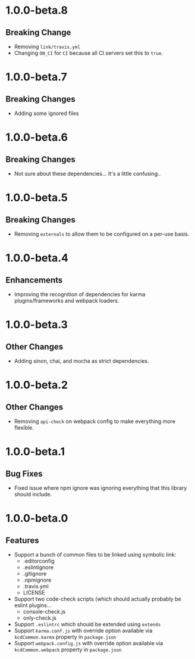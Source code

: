 # 1.0.0-beta.8

## Breaking Change

- Removing `link/travis.yml`
- Changing `ON_CI` for `CI` because all CI servers set this to `true`.

# 1.0.0-beta.7

## Breaking Changes

- Adding some ignored files

# 1.0.0-beta.6

## Breaking Changes

- Not sure about these dependencies... It's a little confusing..

# 1.0.0-beta.5

## Breaking Changes

- Removing `externals` to allow them to be configured on a per-use basis.

# 1.0.0-beta.4

## Enhancements

- Improving the recognition of dependencies for karma plugins/frameworks and webpack loaders.

# 1.0.0-beta.3

## Other Changes

- Adding sinon, chai, and mocha as strict dependencies.

# 1.0.0-beta.2

## Other Changes

- Removing `api-check` on webpack config to make everything more flexible.

# 1.0.0-beta.1

## Bug Fixes

- Fixed issue where npm ignore was ignoring everything that this library should include.

# 1.0.0-beta.0

## Features

- Support a bunch of common files to be linked using symbolic link:
  - .editorconfig
  - .eslintignore
  - .gitignore
  - .npmignore
  - .travis.yml
  - LICENSE
- Support two code-check scripts (which should actually probably be eslint plugins...
  - console-check.js
  - only-check.js
- Support `.eslintrc` which should be extended using `extends`
- Support `karma.conf.js` with override option available via `kcdCommon.karma` property in `package.json`
- Support `webpack.config.js` with override option available via `kcdCommon.webpack` property in `package.json`
